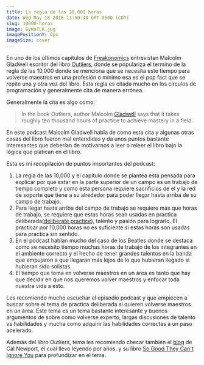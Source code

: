 ```yaml
---
title: La regla de las 10,000 horas
date: Wed May 18 2016 11:50:40 GMT-0500 (CDT)
slug: 10000-horas
image: GyWaTLK.jpg
imagePositionY: 0px
imageSize: cover
---
```

En uno de los últimos capítulos de [Freakonomics](http://freakonomics.com/podcast/malcolm-gladwell/) entrevistan Malcolm Gladwell escritor del libro [Outliers](http://www.amazon.com/Outliers-Story-Success-Malcolm-Gladwell/dp/0316017930/), donde se populariza el termino de la regla de las 10,000 donde se menciona que se necesita este tiempo para volverse maestros en una profesión o mínimo esa es el pop fact que se repite una y otra vez del libro. Esta regla es citada mucho en los círculos de programación y generalmente cita de manera errónea. 

Generalmente la cita es algo como:

> In the book Outliers, author Malcolm [Gladwell](https://en.wikipedia.org/wiki/Malcolm_Gladwell) says that it takes roughly ten thousand hours of practice to achieve mastery in a field.

En este podcast Malcolm Gladwell habla de como esta cita y algunas otras cosas del libro fueron mal entendidas y da unos puntos bastante interesantes que deberían de motivarnos a leer o releer el libro bajo la lógica que platican en el libro.

Esta es mi recopilación de puntos importantes del podcast:

1. La regla de las 10,000 y el capitulo donde se plantea esta pensada para explicar por que estar en la parte superior de un campo es un trabajo de tiempo completo y como esta persona requiere sacrificios de el y la red de soporte que tiene a su alrededor para poder llegar hasta arriba de su campo de trabajo.
2. Para llegar hasta arriba del campo de trabajo se requiere más que horas de trabajo, se requiere que estas horas sean usadas en practica deliberada([deliberate practice](https://en.wikipedia.org/wiki/Practice_(learning_method))), talento y pasión para lograrlo. El practicar por 10,000 horas no es suficiente si estas horas son usadas para practica sin sentido.
3. En el podcast hablan mucho del caso de los Beatles donde se destaca como se necesito tiempo muchas horas de trabajo de los integrantes en el ambiente correcto y el hecho de tener grandes talentos en la banda que empujaron a que llegaran más lejos de lo que hubieran llegado si hubieran sido solistas.
4. El tiempo que toma en volverse maestros en un área es tanto que hay que decidir en que nos queremos volver maestros y enfocar toda nuestra vida a esto.

Les recomiendo mucho escuchar el episodio podcast y que empiecen a buscar sobre el tema de practica deliberada si quieren volverse maestros en un área. Este tema es un tema bastante interesante y buenos argumentos de sobre como volverse experto, largas discusiones de talento vs habilidades y mucha como adquirir las habilidades correctas a un paso acelerado.

Además del libro Outliers, tema les recomiendo checar también el [blog](http://calnewport.com/blog/) de Cal Newport, el cual llevo leyendo por años, y su libro [So Good They Can't Ignore You](http://www.amazon.com/Good-They-Cant-Ignore-You/dp/1455509124) para profundizar en el tema.